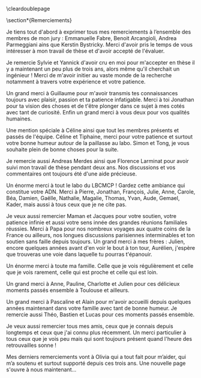 \cleardoublepage

\section*{Remerciements}

Je tiens tout d'abord à exprimer tous mes remerciements à l’ensemble des membres de mon jury : Emmanuelle Fabre, Benoit Arcangioli, Andrea Parmeggiani ains que Kerstin Bystricky. Merci d'avoir pris le temps de vous intéresser à mon travail de thèse et d'avoir accepté de l'évaluer.

Je remercie Sylvie et Yannick d'avoir cru en moi pour m'accepter en thèse il y a maintenant un peu plus de trois ans, alors même qu'il cherchait un ingénieur ! Merci de m'avoir initier au vaste monde de la recherche notamment à travers votre expérience et votre patience.

Un grand merci à Guillaume pour m'avoir transmis tes connaissances toujours avec plaisir, passion et ta patience infatigable. Merci à toi Jonathan pour ta vision des choses et de t'être plonger dans ce sujet à mes cotés avec tant de curiosité. Enfin un grand merci à vous deux pour vos qualités humaines.

Une mention spéciale à Céline ainsi que tout les membres présents et passés de l'équipe. Céline et Tiphaine, merci pour votre patience et surtout votre bonne humeur autour de la paillasse au labo. Simon et Tong, je vous souhaite plein de bonne choses pour la suite.

Je remercie aussi Andreas Merdes ainsi que Florence Larminat pour avoir suivi mon travail de thèse pendant deux ans. Nos discussions et vos commentaires ont toujours été d'une aide précieuse.

Un énorme merci à tout le labo du LBCMCP ! Gardez cette ambiance qui constitue votre ADN. Merci à Pierre, Jonathan, François, Julie, Anne, Carole, Béa, Damien, Gaëlle, Nathalie, Magalie, Thomas, Yvan, Aude, Gemael, Kader, mais aussi à tous ceux que je ne cite pas.


Je veux aussi remercier Maman et Jacques pour votre soutien, votre patience infinie et aussi votre sens innée des grandes réunions familiales réussies. Merci à Papa pour nos nombreux voyages aux quatre coins de la France ou ailleurs, nos longues discussions parisiennes interminables et ton soutien sans faille depuis toujours. Un grand merci à mes frères : Julien, encore quelques années avant d'en voir le bout à ton tour, Aurélien, j'espère que trouveras une voie dans laquelle tu pourras t'épanouir.

Un énorme merci à toute ma famille. Celle que je vois régulièrement et celle que je vois rarement, celle qui est proche et celle qui est loin.

Un grand merci à Anne, Pauline, Charlotte et Julien pour ces délicieux moments passés ensemble à Toulouse et ailleurs.

Un grand merci à Pascaline et Alain pour m'avoir accueilli depuis quelques années maintenant dans votre famille avec tant de bonne humeur. Je remercie aussi Théo, Bastien et Lucas pour ces moments passés ensemble.

Je veux aussi remercier tous mes amis, ceux que je connais depuis longtemps et ceux que j'ai connu plus récemment. Un merci particulier à tous ceux que je vois peu mais qui sont toujours présent quand l'heure des retrouvailles sonne !

Mes derniers remerciements vont à Olivia qui a tout fait pour m’aider, qui m’a soutenu
et surtout supporté depuis ces trois ans. Une nouvelle page s'ouvre à nous maintenant...

